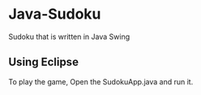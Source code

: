# Java-Sudoku
Sudoku that is written in Java Swing

## Using Eclipse
To play the game, Open the SudokuApp.java and run it.